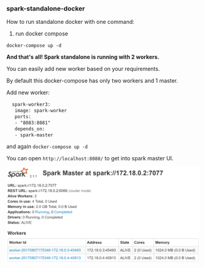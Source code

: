 ### spark-standalone-docker

How to run standalone docker with one command:

1. run docker compose

```
docker-compose up -d
```


**And that's all! Spark standalone is running with 2 workers.**


You can easily add new worker based on your requirements.

By default this docker-compose has only two workers and 1 master.

Add new worker:
```
  spark-worker3:
   image: spark-worker
   ports:
   - "8083:8081"
   depends_on:
   - spark-master
```
and again `docker-compose up -d`


You can open `http://localhost:8080/` to get into spark master UI.

![spark master UI](/resources/spark-master-ui.PNG)